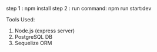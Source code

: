 step 1 : npm install
step 2 : run command:  npm run start:dev

Tools Used:
1. Node.js (express server)
2. PostgreSQL DB
3. Sequelize ORM
 
